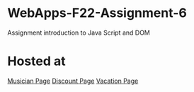 # WebApps-F22-Assignment-6
Assignment introduction to Java Script and DOM
# Hosted at
[Musician Page](  https://44-563-web-apps-f22.github.io/44563-webapps-assignment-6-AkhilaMitta/musician.html)
[Discount Page]( https://44-563-web-apps-f22.github.io/44563-webapps-assignment-6-AkhilaMitta/discount.html)
[Vacation Page]( https://44-563-web-apps-f22.github.io/44563-webapps-assignment-6-AkhilaMitta/vacation.html)
